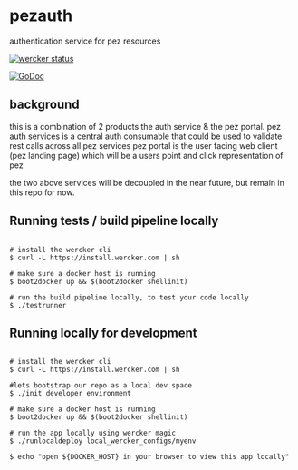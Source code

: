 # pezauth
authentication service for pez resources

[![wercker status](https://app.wercker.com/status/4ccfbbbb72ec786a0cc02dabc5de3f41/s/master "wercker status")](https://app.wercker.com/project/bykey/4ccfbbbb72ec786a0cc02dabc5de3f41)

[![GoDoc](https://godoc.org/github.com/pivotal-pez/pezauth?status.png)](http://godoc.org/github.com/pivotal-pez/pezauth)

## background
this is a combination of 2 products the auth service & the pez portal.
pez auth services is a central auth consumable that could be used to validate rest calls across all pez services
pez portal is the user facing web client (pez landing page) which will be a users point and click representation of pez

the two above services will be decoupled in the near future, but remain in this repo for now.



## Running tests / build pipeline locally

```

# install the wercker cli
$ curl -L https://install.wercker.com | sh

# make sure a docker host is running
$ boot2docker up && $(boot2docker shellinit)

# run the build pipeline locally, to test your code locally
$ ./testrunner

```


## Running locally for development

```

# install the wercker cli
$ curl -L https://install.wercker.com | sh

#lets bootstrap our repo as a local dev space
$ ./init_developer_environment

# make sure a docker host is running
$ boot2docker up && $(boot2docker shellinit)

# run the app locally using wercker magic
$ ./runlocaldeploy local_wercker_configs/myenv

$ echo "open ${DOCKER_HOST} in your browser to view this app locally"

```
